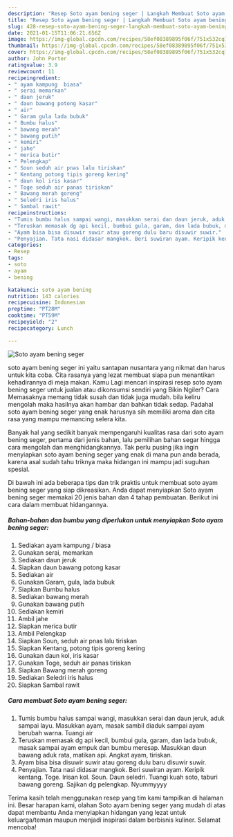 ```yaml
---
description: "Resep Soto ayam bening seger | Langkah Membuat Soto ayam bening seger Yang Paling Enak"
title: "Resep Soto ayam bening seger | Langkah Membuat Soto ayam bening seger Yang Paling Enak"
slug: 428-resep-soto-ayam-bening-seger-langkah-membuat-soto-ayam-bening-seger-yang-paling-enak
date: 2021-01-15T11:06:21.656Z
image: https://img-global.cpcdn.com/recipes/58ef08389895f06f/751x532cq70/soto-ayam-bening-seger-foto-resep-utama.jpg
thumbnail: https://img-global.cpcdn.com/recipes/58ef08389895f06f/751x532cq70/soto-ayam-bening-seger-foto-resep-utama.jpg
cover: https://img-global.cpcdn.com/recipes/58ef08389895f06f/751x532cq70/soto-ayam-bening-seger-foto-resep-utama.jpg
author: John Porter
ratingvalue: 3.9
reviewcount: 11
recipeingredient:
- " ayam kampung  biasa"
- " serai memarkan"
- " daun jeruk"
- " daun bawang potong kasar"
- " air"
- " Garam gula lada bubuk"
- " Bumbu halus"
- " bawang merah"
- " bawang putih"
- " kemiri"
- " jahe"
- " merica butir"
- " Pelengkap"
- " Soun seduh air pnas lalu tiriskan"
- " Kentang potong tipis goreng kering"
- " daun kol iris kasar"
- " Toge seduh air panas tiriskan"
- " Bawang merah goreng"
- " Seledri iris halus"
- " Sambal rawit"
recipeinstructions:
- "Tumis bumbu halus sampai wangi, masukkan serai dan daun jeruk, aduk sampai layu. Masukkan ayam, masak sambil diaduk sampai ayam berubah warna. Tuangi air"
- "Teruskan memasak dg api kecil, bumbui gula, garam, dan lada bubuk, masak sampai ayam empuk dan bumbu meresap. Masukkan daun bawang aduk rata, matikan api. Angkat ayam, tiriskan."
- "Ayam bisa bisa disuwir suwir atau goreng dulu baru disuwir suwir."
- "Penyajian. Tata nasi didasar mangkok. Beri suwiran ayam. Keripik kentang. Toge. Irisan kol. Soun. Daun seledri. Tuangi kuah soto, taburi bawang goreng. Sajikan dg pelengkap. Nyummyyyy"
categories:
- Resep
tags:
- soto
- ayam
- bening

katakunci: soto ayam bening 
nutrition: 143 calories
recipecuisine: Indonesian
preptime: "PT28M"
cooktime: "PT59M"
recipeyield: "2"
recipecategory: Lunch

---
```



![Soto ayam bening seger](https://img-global.cpcdn.com/recipes/58ef08389895f06f/751x532cq70/soto-ayam-bening-seger-foto-resep-utama.jpg)


soto ayam bening seger ini yaitu santapan nusantara yang nikmat dan harus untuk kita coba. Cita rasanya yang lezat membuat siapa pun menantikan kehadirannya di meja makan.
Kamu Lagi mencari inspirasi resep soto ayam bening seger untuk jualan atau dikonsumsi sendiri yang Bikin Ngiler? Cara Memasaknya memang tidak susah dan tidak juga mudah. bila keliru mengolah maka hasilnya akan hambar dan bahkan tidak sedap. Padahal soto ayam bening seger yang enak harusnya sih memiliki aroma dan cita rasa yang mampu memancing selera kita.



Banyak hal yang sedikit banyak mempengaruhi kualitas rasa dari soto ayam bening seger, pertama dari jenis bahan, lalu pemilihan bahan segar hingga cara mengolah dan menghidangkannya. Tak perlu pusing jika ingin menyiapkan soto ayam bening seger yang enak di mana pun anda berada, karena asal sudah tahu triknya maka hidangan ini mampu jadi suguhan spesial.


Di bawah ini ada beberapa tips dan trik praktis untuk membuat soto ayam bening seger yang siap dikreasikan. Anda dapat menyiapkan Soto ayam bening seger memakai 20 jenis bahan dan 4 tahap pembuatan. Berikut ini cara dalam membuat hidangannya.

<!--inarticleads1-->

##### Bahan-bahan dan bumbu yang diperlukan untuk menyiapkan Soto ayam bening seger:

1. Sediakan  ayam kampung / biasa
1. Gunakan  serai, memarkan
1. Sediakan  daun jeruk
1. Siapkan  daun bawang potong kasar
1. Sediakan  air
1. Gunakan  Garam, gula, lada bubuk
1. Siapkan  Bumbu halus
1. Sediakan  bawang merah
1. Gunakan  bawang putih
1. Sediakan  kemiri
1. Ambil  jahe
1. Siapkan  merica butir
1. Ambil  Pelengkap
1. Siapkan  Soun, seduh air pnas lalu tiriskan
1. Siapkan  Kentang, potong tipis goreng kering
1. Gunakan  daun kol, iris kasar
1. Gunakan  Toge, seduh air panas tiriskan
1. Siapkan  Bawang merah goreng
1. Sediakan  Seledri iris halus
1. Siapkan  Sambal rawit




<!--inarticleads2-->

##### Cara membuat Soto ayam bening seger:

1. Tumis bumbu halus sampai wangi, masukkan serai dan daun jeruk, aduk sampai layu. Masukkan ayam, masak sambil diaduk sampai ayam berubah warna. Tuangi air
1. Teruskan memasak dg api kecil, bumbui gula, garam, dan lada bubuk, masak sampai ayam empuk dan bumbu meresap. Masukkan daun bawang aduk rata, matikan api. Angkat ayam, tiriskan.
1. Ayam bisa bisa disuwir suwir atau goreng dulu baru disuwir suwir.
1. Penyajian. Tata nasi didasar mangkok. Beri suwiran ayam. Keripik kentang. Toge. Irisan kol. Soun. Daun seledri. Tuangi kuah soto, taburi bawang goreng. Sajikan dg pelengkap. Nyummyyyy




Terima kasih telah menggunakan resep yang tim kami tampilkan di halaman ini. Besar harapan kami, olahan Soto ayam bening seger yang mudah di atas dapat membantu Anda menyiapkan hidangan yang lezat untuk keluarga/teman maupun menjadi inspirasi dalam berbisnis kuliner. Selamat mencoba!
